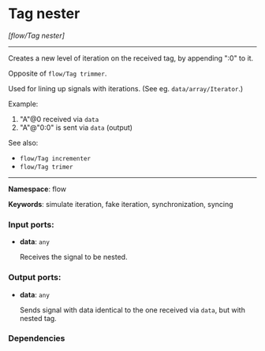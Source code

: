 # Tag nester

_[flow/Tag nester]_

---

Creates a new level of iteration on the received tag, by appending ":0" to it.

Opposite of `flow/Tag trimmer`.

Used for lining up signals with iterations. (See eg. `data/array/Iterator`.)

Example:
1. "A"@0 received via `data`
2. "A"@"0:0" is sent via `data` (output)

See also:
* `flow/Tag incrementer`
* `flow/Tag trimer`

---

__Namespace__: flow

__Keywords__: simulate iteration, fake iteration, synchronization, syncing

### Input ports:

* __data__: ` any `

    Receives the signal to be nested.

### Output ports:

* __data__: ` any `

    Sends signal with data identical to the one received via `data`, but with nested tag.

### Dependencies




